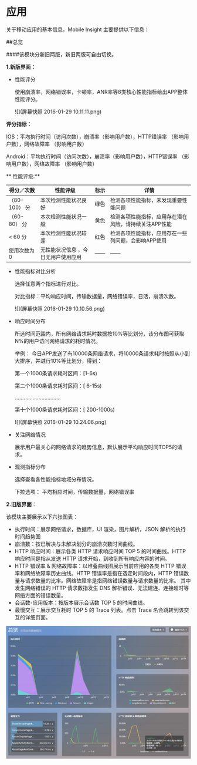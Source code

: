 # 应用

关于移动应用的基本信息，Mobile Insight 主要提供以下信息：


##总览 

####该模块分新旧两版，新旧两版可自由切换。


**1.新版界面：**
* 性能评分

  使用崩溃率，网络错误率，卡顿率，ANR率等8类核心性能指标给出APP整体性能评分。
  
  ![](屏幕快照 2016-01-29 10.11.11.png)
  
 **评分指标：**

  IOS：平均执行时间（访问次数），崩溃率（影响用户数），HTTP错误率 （影响用户数），网络故障率 （影响用户数）

  Android：平均执行时间（访问次数），崩溃率（影响用户数），HTTP错误率 （影响用户数），网络故障率 （影响用户数）

 ** 性能评级:**

| 得分／次数 | 性能评级 | 标示 | 详情 |
| --| -- | -- | -- |
| （80-100） 分 | 本次检测性能状况良好 | 绿色 | 检测各项性能指标，未发现重要性能问题 |
| （60-80） 分 | 本次检测性能状况一般 | 黄色 | 检测各项性能指标，应用存在潜在风险，请持续关注APP性能 |
| < 60 分 | 本次检测性能状况较差 | 红色 | 检测各项性能指标，应用存在一些列问题，会影响APP使用 |
| 使用次数为0 |无性能状况信息 ，今日无用户使用应用  | —— | —— |
* 性能指标对比分析

   选择任意两个指标进行对比。
   
   对比指标：平均响应时间，传输数据量，网络错误率，日活，崩溃次数。
   
   ![](屏幕快照 2016-01-29 10.10.56.png)

* 响应时间分布

   所选时间范围内，所有网络请求耗时数据按10%等比划分，该分布图可获取N%的用户访问网络请求的耗时情况。
   
   举例：
   今日APP发送了有10000条网络请求，将10000条请求耗时按照从小到大排序，并进行10%等比划分，得到：
   
   第一个1000条请求耗时区间：[1-6s)
   
   第二个1000条请求耗时区间：[ 6-15s)
   
   ...............................
   
    第十个1000条请求耗时区间：[ 200-1000s)
    
    ![](屏幕快照 2016-01-29 10.24.06.png)
* 关注网络情况

   展示用户最关心的网络请求的趋势信息，默认展示平均响应时间TOP5的请求。
   

* 观测指标分布

   选择查看各性能指标地域分布情况。
   
   下拉选项：
平均相应时间，传输数据量，网络错误率

**2.旧版界面**：

该模块主要展示以下六张图表：


- 执行时间：展示网络请求，数据库，UI 渲染，图片解析，JSON 解析的执行时间趋势图
-  崩溃数：按已解决与未解决划分的崩溃次数时间曲线。
- HTTP 响应时间：展示各类 HTTP 请求响应时间 TOP 5 的时间曲线。HTTP 响应时间是指从发送 HTTP 请求开始，到收到所有响应内容的时间。
- HTTP 错误率 & 网络故障率：以堆叠曲线图展示当前应用的各类 HTTP 错误率和网络故障率历史曲线。HTTP 错误率是指在选定时间段内，HTTP 错误数量与请求数量的比率。网络故障率是指网络错误数量与请求数量的比率。
其中发生网络错误的 HTTP 请求数指发生 DNS 解析错误、无法建连、连接超时等网络方面的错误数量。
- 会话数-应用版本：按版本展示会话数 TOP 5 的时间曲线。
- 最慢交互：展示交互耗时 TOP 5 的 Trace 列表。点击 Trace 名会跳转到该交互的详细页面。

![](1.png)






